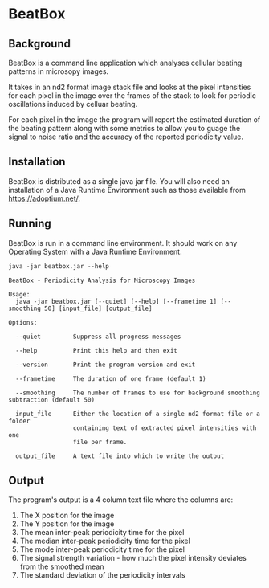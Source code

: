 BeatBox
=======

Background
----------

BeatBox is a command line application which analyses cellular beating patterns in microsopy images.

It takes in an nd2 format image stack file and looks at the pixel intensities for each pixel in the image over the frames of the stack to look for periodic oscillations induced by celluar beating.

For each pixel in the image the program will report the estimated duration of the beating pattern along with some metrics to allow you to guage the signal to noise ratio and the accuracy of the reported periodicity value.

Installation
------------

BeatBox is distributed as a single java jar file. You will also need an installation of a Java Runtime Environment such as those available from https://adoptium.net/.


Running
-------

BeatBox is run in a command line environment.  It should work on any Operating System with a Java Runtime Environment.

```java -jar beatbox.jar --help```

```
BeatBox - Periodicity Analysis for Microscopy Images

Usage:
  java -jar beatbox.jar [--quiet] [--help] [--frametime 1] [--smoothing 50] [input_file] [output_file]

Options:

  --quiet         Suppress all progress messages

  --help          Print this help and then exit

  --version       Print the program version and exit

  --frametime     The duration of one frame (default 1)
  
  --smoothing     The number of frames to use for background smoothing subtraction (default 50)

  input_file      Either the location of a single nd2 format file or a folder
                  containing text of extracted pixel intensities with one
                  file per frame.

  output_file     A text file into which to write the output
```

Output
------

The program's output is a 4 column text file where the columns are:

1. The X position for the image
2. The Y position for the image
3. The mean inter-peak periodicity time for the pixel
4. The median inter-peak periodicity time for the pixel
5. The mode inter-peak periodicity time for the pixel
4. The signal strength variation - how much the pixel intensity deviates from the smoothed mean
5. The standard deviation of the periodicity intervals 









